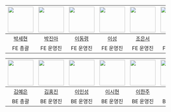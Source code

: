 |<img src="https://avatars.githubusercontent.com/u/64801796?v=4" width="80">|<img src="https://avatars.githubusercontent.com/u/103057334?v=4" width="80">|<img src="https://avatars.githubusercontent.com/u/79556112?v=4" width="80">|<img src="https://avatars.githubusercontent.com/u/103102313?v=4" width="80">|<img src="https://avatars.githubusercontent.com/u/100702397?v=4" width="80">|<img src="https://avatars.githubusercontent.com/u/100525337?v=4" width="80">|<img src="https://avatars.githubusercontent.com/u/103018984?v=4" width="80">|
|:---:|:---:|:---:|:---:|:---:|:---:|:---:|
|[박세현](https://github.com/pakxe)|[박진아](https://github.com/wlsdk9803)|[이동령](https://github.com/LellowMellow)|[이성](https://github.com/soriSeong)|[조은서](https://github.com/eundeok9)|[주시현](https://github.com/sean2337)|[최재오](https://github.com/jaeochoii)|
|FE 총괄|FE 운영진|FE 운영진|FE 운영진|FE 운영진|FE 운영진|FE 운영진|

|<img src="https://avatars.githubusercontent.com/u/64801796?v=4" width="80">|<img src="https://avatars.githubusercontent.com/u/103047410?v=4" width="80">|<img src="https://avatars.githubusercontent.com/u/103047410?v=4" width="80">|<img src="https://avatars.githubusercontent.com/u/103047410?v=4" width="80">|<img src="https://avatars.githubusercontent.com/u/103047410?v=4" width="80">|<img src="https://avatars.githubusercontent.com/u/103047410?v=4" width="80">|<img src="https://avatars.githubusercontent.com/u/103047410?v=4" width="80">|
|:---:|:---:|:---:|:---:|:---:|:---:|:---:|
|[김예은](https://github.com/pakxe)|[김홍진]()|[이민성]()|[이시현]()|[이한주](https://github.com/namesnames)|[이혜윤]()|[정민경]()|
|BE 총괄|BE 운영진|BE 운영진|BE 운영진|BE 운영진|BE 운영진|BE 운영진|

